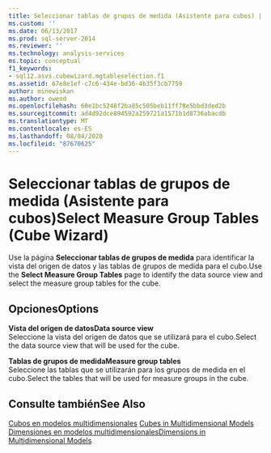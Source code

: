 ```yaml
---
title: Seleccionar tablas de grupos de medida (Asistente para cubos) | Microsoft Docs
ms.custom: ''
ms.date: 06/13/2017
ms.prod: sql-server-2014
ms.reviewer: ''
ms.technology: analysis-services
ms.topic: conceptual
f1_keywords:
- sql12.asvs.cubewizard.mgtableselection.f1
ms.assetid: 67e8e1ef-c7c6-434e-bd36-4b35f3cb7759
author: minewiskan
ms.author: owend
ms.openlocfilehash: 60e1bc5248f2ba85c505beb11ff78e5bbd3ded2b
ms.sourcegitcommit: ad4d92dce894592a259721a1571b1d8736abacdb
ms.translationtype: MT
ms.contentlocale: es-ES
ms.lasthandoff: 08/04/2020
ms.locfileid: "87670625"
---
```

# <a name="select-measure-group-tables-cube-wizard"></a><span data-ttu-id="a99a6-102">Seleccionar tablas de grupos de medida (Asistente para cubos)</span><span class="sxs-lookup"><span data-stu-id="a99a6-102">Select Measure Group Tables (Cube Wizard)</span></span>
  <span data-ttu-id="a99a6-103">Use la página **Seleccionar tablas de grupos de medida** para identificar la vista del origen de datos y las tablas de grupos de medida para el cubo.</span><span class="sxs-lookup"><span data-stu-id="a99a6-103">Use the **Select Measure Group Tables** page to identify the data source view and select the measure group tables for the cube.</span></span>  
  
## <a name="options"></a><span data-ttu-id="a99a6-104">Opciones</span><span class="sxs-lookup"><span data-stu-id="a99a6-104">Options</span></span>  
 <span data-ttu-id="a99a6-105">**Vista del origen de datos**</span><span class="sxs-lookup"><span data-stu-id="a99a6-105">**Data source view**</span></span>  
 <span data-ttu-id="a99a6-106">Seleccione la vista del origen de datos que se utilizará para el cubo.</span><span class="sxs-lookup"><span data-stu-id="a99a6-106">Select the data source view that will be used for the cube.</span></span>  
  
 <span data-ttu-id="a99a6-107">**Tablas de grupos de medida**</span><span class="sxs-lookup"><span data-stu-id="a99a6-107">**Measure group tables**</span></span>  
 <span data-ttu-id="a99a6-108">Seleccione las tablas que se utilizarán para los grupos de medida en el cubo.</span><span class="sxs-lookup"><span data-stu-id="a99a6-108">Select the tables that will be used for measure groups in the cube.</span></span>  
  
## <a name="see-also"></a><span data-ttu-id="a99a6-109">Consulte también</span><span class="sxs-lookup"><span data-stu-id="a99a6-109">See Also</span></span>  
 <span data-ttu-id="a99a6-110">[Cubos en modelos multidimensionales](multidimensional-models/cubes-in-multidimensional-models.md) </span><span class="sxs-lookup"><span data-stu-id="a99a6-110">[Cubes in Multidimensional Models](multidimensional-models/cubes-in-multidimensional-models.md) </span></span>  
 [<span data-ttu-id="a99a6-111">Dimensiones en modelos multidimensionales</span><span class="sxs-lookup"><span data-stu-id="a99a6-111">Dimensions in Multidimensional Models</span></span>](multidimensional-models/dimensions-in-multidimensional-models.md)  
  
  

